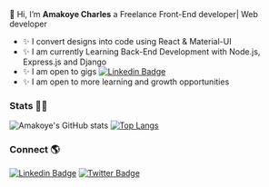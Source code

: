 

<!--
**Amakoye/Amakoye** is a ✨ _special_ ✨ repository because its `README.md` (this file) appears on your GitHub profile.

Here are some ideas to get you started:

- 🔭 I’m currently working on ...
- 🌱 I’m currently learning ...
- 👯 I’m looking to collaborate on ...
- 🤔 I’m looking for help with ...
- 💬 Ask me about ...
- 📫 How to reach me: ...
- 😄 Pronouns: ...
- ⚡ Fun fact: ...
-->👋 Hi, I’m <b>Amakoye Charles</b> a Freelance Front-End developer| Web developer<br>

- ✨ I convert designs into code using React & Material-UI
- ✨ I am currently Learning Back-End Development with Node.js, Express.js and Django
- ✨ I am open to gigs [![Linkedin Badge](https://img.shields.io/badge/-LinkedIn-blue?style=flat-square&logo=Linkedin&logoColor=white&link=https://https://www.linkedin.com/in/charles-amakoye/)](https://www.linkedin.com/in/charles-amakoye/)
- ✨ I am open to more learning and growth opportunities

### Stats 📝📒

![Amakoye's GitHub stats](https://github-readme-stats.vercel.app/api?username=Amakoye&show_icons=true)
[![Top Langs](https://github-readme-stats.vercel.app/api/top-langs/?username=Amakoye&layout=compact)](https://github.com/Amakoye/github-readme-stats)

### Connect 🌎

[![Linkedin Badge](https://img.shields.io/badge/-LinkedIn-blue?style=flat-square&logo=Linkedin&logoColor=white&link=https://https://https://www.linkedin.com/in/charles-amakoye/)](https://www.linkedin.com/in/charles-amakoye/)
[![Twitter Badge](https://img.shields.io/badge/-Twitter-1ca0f1?style=flat-square&labelColor=1ca0f1&logo=twitter&logoColor=white&link=https://twitter.com/charlesamakoye)](https://twitter.com/charlesamakoye)

<!---
Amakoye/Amakoye is a ✨ special ✨ repository because its `README.md` (this file) appears on your GitHub profile.
You can click the Preview link to take a look at your changes.
--->
